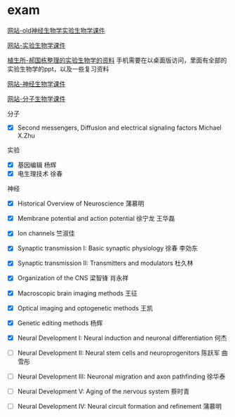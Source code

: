 # exam

[网站-old神经生物学实验生物学课件](http://old.ion.ac.cn/chinese/students/kjxx.asp)

[网站-实验生物学课件](http://www.cebsit.cas.cn/yjs/zxpy/kjxz/syswx/)

[植生所-郝国栋整理的实验生物学的资料](http://Nas-3102.quickconnect.cn/d/s/514459095407829205/Yo8dQ48vy4MR5YcjhkDkTaoIJEMdULns-HrKAXuETMgc_)
手机需要在以桌面版访问，里面有全部的实验生物学的ppt，以及一些复习资料

[网站-神经生物学课件](http://www.cebsit.cas.cn/yjs/zxpy/kjxz/sjswx/)

[网站-分子生物学课件](http://www.sibcb.ac.cn/edu/jiaowu.jsp?ntype=1)

分子
- [X] Second messengers, Diffusion and electrical signaling factors Michael X.Zhu

实验
- [X] 基因编辑 杨辉
- [X] 电生理技术 徐春

神经
- [X] Historical Overview of Neuroscience	蒲慕明
- [X] Membrane potential and action potential	徐宁龙 王华磊
- [X] Ion channels	竺淑佳
- [X] Synaptic transmission I: Basic synaptic physiology	徐春 李効东
- [X] Synaptic transmission II: Transmitters and modulators	杜久林
- [X] Organization of the CNS	梁智锋 肖永祥
- [X] Macroscopic brain imaging methods	王征
- [X] Optical imaging and optogenetic methods	王凯
- [X] Genetic editing methods	杨辉
- [X] Neural Development I: Neural induction and neuronal differentiation	何杰
- [ ] Neural Development II: Neural stem cells and neuroprogenitors	陈跃军 曲雪彤
- [ ] Neural Development III: Neuronal migration and axon pathfinding	徐华泰
- [ ] Neural Development V: Aging of the nervous system	蔡时青
- [ ] Neural Development IV: Neural circuit formation and refinement	蒲慕明

